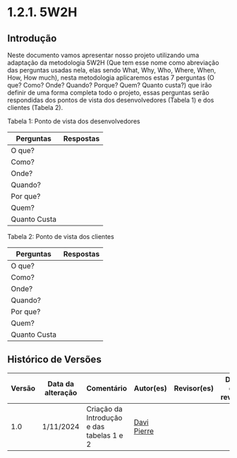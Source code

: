 # 1.2.1. 5W2H
## Introdução
Neste documento vamos apresentar nosso projeto utilizando uma adaptação da metodologia 5W2H (Que tem esse nome como abreviação das perguntas usadas nela, elas sendo What, Why, Who, Where, When, How, How much), nesta metodologia aplicaremos estas 7 perguntas (O que? Como? Onde? Quando? Porque? Quem? Quanto custa?) que irão definir de uma forma completa todo o projeto, essas perguntas serão respondidas dos pontos de vista dos desenvolvedores (Tabela 1) e dos clientes (Tabela 2).

Tabela 1: Ponto de vista dos desenvolvedores

|  Perguntas   | Respostas | 
|--------------|-----------|
| O que?       |           |
| Como?        |           |
| Onde?        |           |
| Quando?      |           |
| Por que?     |           |
| Quem?        |           |
| Quanto Custa |           |

Tabela 2: Ponto de vista dos clientes

|  Perguntas   | Respostas | 
|--------------|-----------|
| O que?       |           |
| Como?        |           |
| Onde?        |           |
| Quando?      |           |
| Por que?     |           |
| Quem?        |           |
| Quanto Custa |           |

## Histórico de Versões

| Versão | Data da alteração | Comentário | Autor(es) | Revisor(es) | Data de revisão |
|--------|-----------|-----------|-----------|-------------|-------------|
| 1.0    | 1/11/2024 | Criação da Introdução e das tabelas 1 e 2 | [Davi Pierre](https://github.com/DaviPierre) |  |  |

